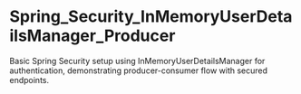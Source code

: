 # Spring_Security_InMemoryUserDetailsManager_Producer
Basic Spring Security setup using InMemoryUserDetailsManager for authentication, demonstrating producer-consumer flow with secured endpoints.
